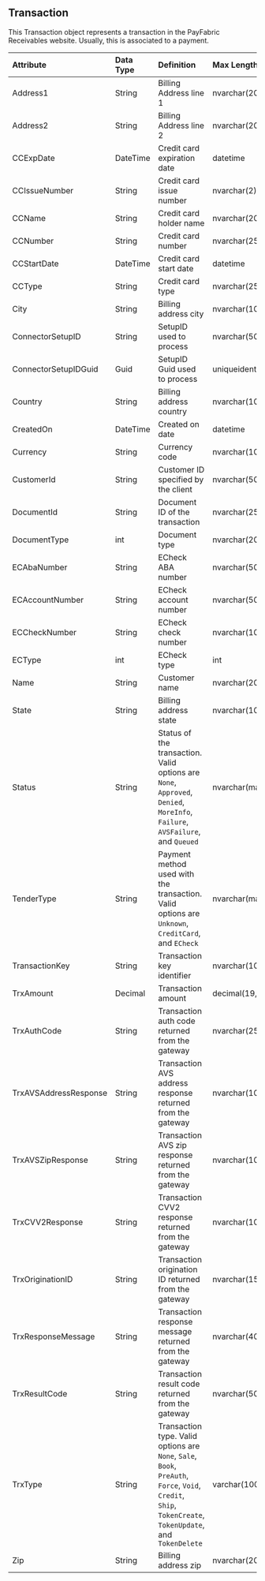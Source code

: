 ## Transaction
This Transaction object represents a transaction in the PayFabric Receivables website. Usually, this is associated to a payment.

| Attribute | Data Type | Definition | Max Length |
| :----------- | :--------- | :--------- | :--------- |
| Address1 | String | Billing Address line 1 | nvarchar(200) |
| Address2 | String | Billing Address line 2 | nvarchar(200) |
| CCExpDate | DateTime | Credit card expiration date | datetime |
| CCIssueNumber | String | Credit card issue number | nvarchar(2) |
| CCName | String | Credit card holder name | nvarchar(200) |
| CCNumber | String | Credit card number | nvarchar(25) |
| CCStartDate | DateTime | Credit card start date | datetime |
| CCType | String | Credit card type | nvarchar(25) |
| City | String | Billing address city | nvarchar(100) |
| ConnectorSetupID | String | SetupID used to process | nvarchar(50) |
| ConnectorSetupIDGuid | Guid | SetupID Guid used to process | uniqueidentifier |
| Country | String | Billing address country | nvarchar(100) |
| CreatedOn | DateTime | Created on date | datetime |
| Currency | String | Currency code | nvarchar(10) |
| CustomerId | String | Customer ID specified by the client | nvarchar(50) |
| DocumentId | String | Document ID of the transaction | nvarchar(25) |
| DocumentType | int | Document type | nvarchar(20) |
| ECAbaNumber | String | ECheck ABA number | nvarchar(50) |
| ECAccountNumber | String | ECheck account number | nvarchar(50) |
| ECCheckNumber | String | ECheck check number | nvarchar(10) |
| ECType | int | ECheck type | int |
| Name | String | Customer name | nvarchar(200) |
| State | String | Billing address state | nvarchar(100) |
| Status | String | Status of the transaction. Valid options are ``None``, ``Approved``, ``Denied``, ``MoreInfo``, ``Failure``, ``AVSFailure``, and ``Queued`` | nvarchar(max) |
| TenderType | String | Payment method used with the transaction. Valid options are ``Unknown``, ``CreditCard``, and ``ECheck`` | nvarchar(max) |
| TransactionKey | String | Transaction key identifier | nvarchar(100) |
| TrxAmount | Decimal | Transaction amount | decimal(19,2) |
| TrxAuthCode | String | Transaction auth code returned from the gateway | nvarchar(255) |
| TrxAVSAddressResponse | String | Transaction AVS address response returned from the gateway | nvarchar(10) |
| TrxAVSZipResponse | String | Transaction AVS zip response returned from the gateway | nvarchar(100) |
| TrxCVV2Response | String | Transaction CVV2 response returned from the gateway | nvarchar(100) |
| TrxOriginationID | String | Transaction origination ID returned from the gateway | nvarchar(150) |
| TrxResponseMessage | String | Transaction response message returned from the gateway | nvarchar(4000) |
| TrxResultCode | String | Transaction result code returned from the gateway | nvarchar(50) |
| TrxType | String | Transaction type. Valid options are ``None``, ``Sale``, ``Book``, ``PreAuth``, ``Force``, ``Void``, ``Credit``, ``Ship``, ``TokenCreate``, ``TokenUpdate``, and ``TokenDelete`` | varchar(100) |
| Zip | String | Billing address zip | nvarchar(20) |

